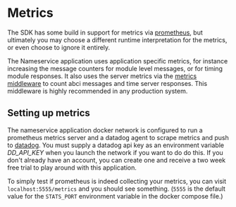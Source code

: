 # Metrics

The SDK has some build in support for metrics via [prometheus](https://prometheus.io/), but ultimately you may choose a different runtime interpretation for the metrics, or even choose to ignore it entirely.

The Nameservice application uses application specific metrics, for instance increasing the message counters for module level messages, or for timing module responses. It also uses the server metrics via the [metrics middleware](https://github.com/f-o-a-m/hs-abci/blob/master/hs-abci-extra/src/Network/ABCI/Server/Middleware/Metrics.hs) to count abci messages and time server responses. This middleware is highly recommended in any production system.

## Setting up metrics

The nameservice application docker network is configured to run a prometheus metrics server and a datadog agent to scrape metrics and push to [datadog](https://www.datadoghq.com/). You must supply a datadog api key as an environment variable *DD_API_KEY* when you launch the network if you want to do do this. If you don't already have an account, you can create one and receive a two week free trial to play around with this application.

To simply test if prometheus is indeed collecting your metrics, you can visit `localhost:5555/metrics` and you should see something. (`5555` is the default value for the `STATS_PORT` environment variable in the docker compose file.)